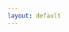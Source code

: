 ```yaml
---
layout: default
---
```


<meta http-equiv="refresh" content="0; url=https://dl.acm.org/doi/10.1145/3501306?cid=81488669646" />
